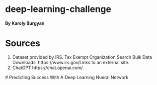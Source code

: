 # deep-learning-challenge

#### By Karoly Burgyan

# Sources
<ol>
  <li>Dataset provided by IRS. Tax Exempt Organization Search Bulk Data Downloads. https://www.irs.gov/Links to an external site.</li>
  <li>ChatGPT https://chat.openai.com/</li>
</ol>
# Predicting Success With A Deep Learning Nueral Network
